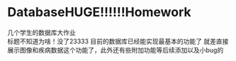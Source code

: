 # DatabaseHUGE!!!!!!Homework
几个学生的数据库大作业  
标题不知道为啥！没了23333
目前的数据库已经能实现最基本的功能了
就差直接展示图像和疾病数据这个功能了，此外还有些附加功能等后续添加以及小bug的
